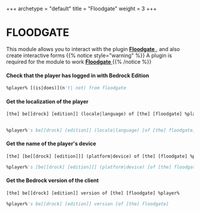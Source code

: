 +++
archetype = "default"
title = "Floodgate"
weight = 3
+++
# FLOODGATE

This module allows you to interact with the plugin [**Floodgate** <i class="fas fa-link"></i>](https://github.com/GeyserMC/Floodgate), and also create interactive forms
{{% notice style="warning" %}}
A plugin is required for the module to work [**Floodgate** <i class="fas fa-link"></i>](https://github.com/GeyserMC/Floodgate)
{{% /notice %}}

#### Check that the player has logged in with Bedrock Edition
```vb
%player% [(is|does)](n't| not) from floodgate
```
#### Get the localization of the player
```vb
[the] be[[drock] [edition]] (locale|language) of [the] [floodgate] %player%
            
```
```vb
%player%'s be[[drock] [edition]] (locale|language) [of [the] floodgate]
```
#### Get the name of the player's device
```vb
[the] [be[[drock] [edition]]] (platform|device) of [the] [floodgate] %player%
```
```vb
%player%'s [be[[drock] [edition]]] (platform|device) [of [the] floodgate]
```
#### Get the Bedrock version of the client
```vb
[the] be[[drock] [edition]] version of [the] [floodgate] %player%
```
```vb
%player%'s be[[drock] [edition]] version [of [the] floodgate]
```
